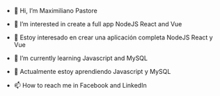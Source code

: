 - 👋 Hi, I’m Maximiliano Pastore
- 👀 I’m interested in create a full app NodeJS React and Vue
- 👀 Estoy interesado en crear una aplicación completa NodeJS React y Vue
- 🌱 I’m currently learning Javascript and MySQL
- 🌱 Actualmente estoy aprendiendo Javascript y MySQL


- 📫 How to reach me in Facebook and LinkedIn

<!---
Profixed/Profixed is a ✨ special ✨ repository because its `README.md` (this file) appears on your GitHub profile.
You can click the Preview link to take a look at your changes.
--->
